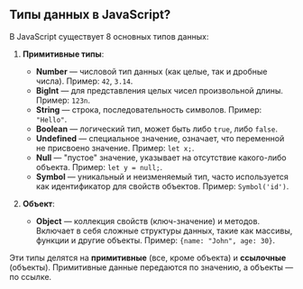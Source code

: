 ## Типы данных в JavaScript?

В JavaScript существует 8 основных типов данных:

1. **Примитивные типы**:
   - **Number** — числовой тип данных (как целые, так и дробные числа). Пример: `42`, `3.14`.
   - **BigInt** — для представления целых чисел произвольной длины. Пример: `123n`.
   - **String** — строка, последовательность символов. Пример: `"Hello"`.
   - **Boolean** — логический тип, может быть либо `true`, либо `false`.
   - **Undefined** — специальное значение, означает, что переменной не присвоено значение. Пример: `let x;`.
   - **Null** — "пустое" значение, указывает на отсутствие какого-либо объекта. Пример: `let y = null;`.
   - **Symbol** — уникальный и неизменяемый тип, часто используется как идентификатор для свойств объектов. Пример: `Symbol('id')`.

2. **Объект**:
   - **Object** — коллекция свойств (ключ-значение) и методов. Включает в себя сложные структуры данных, такие как массивы, функции и другие объекты. Пример: `{name: "John", age: 30}`.

Эти типы делятся на **примитивные** (все, кроме объекта) и **ссылочные** (объекты). Примитивные данные передаются по значению, а объекты — по ссылке.